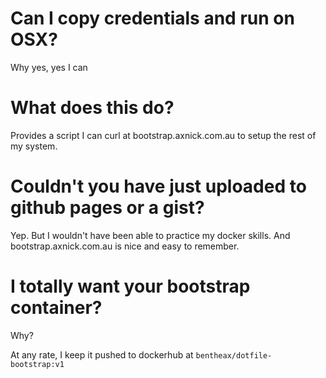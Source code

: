 # Can I copy credentials and run on OSX?

Why yes, yes I can

# What does this do?

Provides a script I can curl at bootstrap.axnick.com.au to setup the rest of my
system.

# Couldn't you have just uploaded to github pages or a gist?

Yep. But I wouldn't have been able to practice my docker skills. And
bootstrap.axnick.com.au is nice and easy to remember.

# I totally want your bootstrap container?

Why?

At any rate, I keep it pushed to dockerhub at `bentheax/dotfile-bootstrap:v1`
